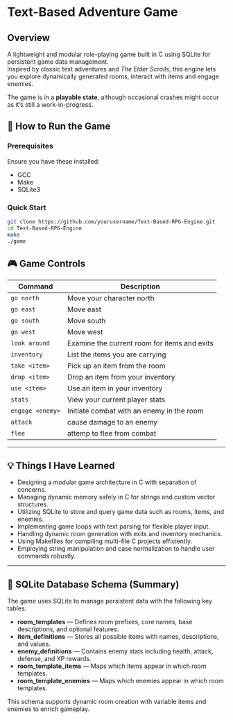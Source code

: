 # Text-Based Adventure Game

## Overview

A lightweight and modular role-playing game built in C using SQLite for persistent game data management.  
Inspired by classic text adventures and *The Elder Scrolls*, this engine lets you explore dynamically generated rooms, interact with items and engage enemies.

The game is in a **playable state**, although occasional crashes might occur as it’s still a work-in-progress.

## 🚀 How to Run the Game

### Prerequisites
Ensure you have these installed:
- GCC
- Make
- SQLite3

### Quick Start
```bash
git clone https://github.com/yourusername/Text-Based-RPG-Engine.git
cd Text-Based-RPG-Engine
make
./game

```

## 🎮 Game Controls

| Command           | Description                                  |
|-------------------|-------------------------------------         |
| `go north`        | Move your character north                    |
| `go east`         | Move east                                    |
| `go south`        | Move south                                   |
| `go west`         | Move west                                    |
| `look around`     | Examine the current room for items and exits |
| `inventory`       | List the items you are carrying              |
| `take <item>`     | Pick up an item from the room                |
| `drop <item>`     | Drop an item from your inventory             |
| `use <item>`      | Use an item in your inventory                |
| `stats`           | View your current player stats               |
| `engage <enemy>`  | Initiate combat with an enemy in the room    |
| `attack`          | cause damage to an enemy                     |
| `flee`            | attemp to flee from combat                   |

---

## 💡 Things I Have Learned

- Designing a modular game architecture in C with separation of concerns.
- Managing dynamic memory safely in C for strings and custom vector structures.
- Utilizing SQLite to store and query game data such as rooms, items, and enemies.
- Implementing game loops with text parsing for flexible player input.
- Handling dynamic room generation with exits and inventory mechanics.
- Using Makefiles for compiling multi-file C projects efficiently.
- Employing string manipulation and case normalization to handle user commands robustly.

---

## 📄 SQLite Database Schema (Summary)

The game uses SQLite to manage persistent data with the following key tables:

- **room_templates** — Defines room prefixes, core names, base descriptions, and optional features.
- **item_definitions** — Stores all possible items with names, descriptions, and values.
- **enemy_definitions** — Contains enemy stats including health, attack, defense, and XP rewards.
- **room_template_items** — Maps which items appear in which room templates.
- **room_template_enemies** — Maps which enemies appear in which room templates.

This schema supports dynamic room creation with variable items and enemies to enrich gameplay.
